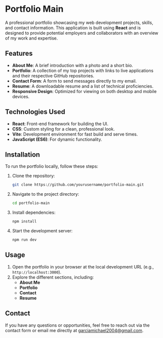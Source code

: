 # Portfolio Main

A professional portfolio showcasing my web development projects, skills, and contact information. This application is built using **React** and is designed to provide potential employers and collaborators with an overview of my work and expertise.

## Features

- **About Me**: A brief introduction with a photo and a short bio.
- **Portfolio**: A collection of my top projects with links to live applications and their respective GitHub repositories.
- **Contact Form**: A form to send messages directly to my email.
- **Resume**: A downloadable resume and a list of technical proficiencies.
- **Responsive Design**: Optimized for viewing on both desktop and mobile devices.

## Technologies Used

- **React**: Front-end framework for building the UI.
- **CSS**: Custom styling for a clean, professional look.
- **Vite**: Development environment for fast build and serve times.
- **JavaScript (ES6)**: For dynamic functionality.

## Installation

To run the portfolio locally, follow these steps:

1. Clone the repository:
   ```bash
   git clone https://github.com/yourusername/portfolio-main.git
   ```
2. Navigate to the project directory:
   ```bash
   cd portfolio-main
   ```
3. Install dependencies:
   ```bash
   npm install
   ```
4. Start the development server:
   ```bash
   npm run dev
   ```

## Usage

1. Open the portfolio in your browser at the local development URL (e.g., `http://localhost:3000`).
2. Explore the different sections, including:
   - **About Me**
   - **Portfolio**
   - **Contact**
   - **Resume**

## Contact

If you have any questions or opportunities, feel free to reach out via the contact form or email me directly at [garciamichael2004@gmail.com](mailto:garciamichael2004@gmail.com).
